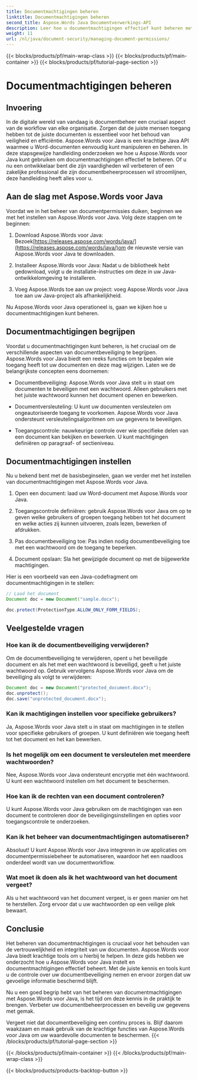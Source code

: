 ```yaml
---
title: Documentmachtigingen beheren
linktitle: Documentmachtigingen beheren
second_title: Aspose.Words Java Documentverwerkings-API
description: Leer hoe u documentmachtigingen effectief kunt beheren met Aspose.Words voor Java. Deze uitgebreide gids biedt stapsgewijze instructies en broncodevoorbeelden.
weight: 11
url: /nl/java/document-security/managing-document-permissions/
---
```


{{< blocks/products/pf/main-wrap-class >}}
{{< blocks/products/pf/main-container >}}
{{< blocks/products/pf/tutorial-page-section >}}

# Documentmachtigingen beheren


## Invoering

In de digitale wereld van vandaag is documentbeheer een cruciaal aspect van de workflow van elke organisatie. Zorgen dat de juiste mensen toegang hebben tot de juiste documenten is essentieel voor het behoud van veiligheid en efficiëntie. Aspose.Words voor Java is een krachtige Java API waarmee u Word-documenten eenvoudig kunt manipuleren en beheren. In deze stapsgewijze handleiding onderzoeken we hoe u Aspose.Words voor Java kunt gebruiken om documentmachtigingen effectief te beheren. Of u nu een ontwikkelaar bent die zijn vaardigheden wil verbeteren of een zakelijke professional die zijn documentbeheerprocessen wil stroomlijnen, deze handleiding heeft alles voor u.

## Aan de slag met Aspose.Words voor Java

Voordat we in het beheer van documentpermissies duiken, beginnen we met het instellen van Aspose.Words voor Java. Volg deze stappen om te beginnen:

1.  Download Aspose.Words voor Java: Bezoek[https://releases.aspose.com/words/java/](https://releases.aspose.com/words/java/)om de nieuwste versie van Aspose.Words voor Java te downloaden.

2. Installeer Aspose.Words voor Java: Nadat u de bibliotheek hebt gedownload, volgt u de installatie-instructies om deze in uw Java-ontwikkelomgeving te installeren.

3. Voeg Aspose.Words toe aan uw project: voeg Aspose.Words voor Java toe aan uw Java-project als afhankelijkheid.

Nu Aspose.Words voor Java operationeel is, gaan we kijken hoe u documentmachtigingen kunt beheren.

## Documentmachtigingen begrijpen

Voordat u documentmachtigingen kunt beheren, is het cruciaal om de verschillende aspecten van documentbeveiliging te begrijpen. Aspose.Words voor Java biedt een reeks functies om te bepalen wie toegang heeft tot uw documenten en deze mag wijzigen. Laten we de belangrijkste concepten eens doornemen:

- Documentbeveiliging: Aspose.Words voor Java stelt u in staat om documenten te beveiligen met een wachtwoord. Alleen gebruikers met het juiste wachtwoord kunnen het document openen en bewerken.

- Documentversleuteling: U kunt uw documenten versleutelen om ongeautoriseerde toegang te voorkomen. Aspose.Words voor Java ondersteunt versleutelingsalgoritmen om uw gegevens te beveiligen.

- Toegangscontrole: nauwkeurige controle over wie specifieke delen van een document kan bekijken en bewerken. U kunt machtigingen definiëren op paragraaf- of sectieniveau.

## Documentmachtigingen instellen

Nu u bekend bent met de basisbeginselen, gaan we verder met het instellen van documentmachtigingen met Aspose.Words voor Java.

1. Open een document: laad uw Word-document met Aspose.Words voor Java.

2. Toegangscontrole definiëren: gebruik Aspose.Words voor Java om op te geven welke gebruikers of groepen toegang hebben tot het document en welke acties zij kunnen uitvoeren, zoals lezen, bewerken of afdrukken.

3. Pas documentbeveiliging toe: Pas indien nodig documentbeveiliging toe met een wachtwoord om de toegang te beperken.

4. Document opslaan: Sla het gewijzigde document op met de bijgewerkte machtigingen.

Hier is een voorbeeld van een Java-codefragment om documentmachtigingen in te stellen:

```java
// Laad het document
Document doc = new Document("sample.docx");

doc.protect(ProtectionType.ALLOW_ONLY_FORM_FIELDS);
```

## Veelgestelde vragen

### Hoe kan ik de documentbeveiliging verwijderen?

Om de documentbeveiliging te verwijderen, opent u het beveiligde document en als het met een wachtwoord is beveiligd, geeft u het juiste wachtwoord op. Gebruik vervolgens Aspose.Words voor Java om de beveiliging als volgt te verwijderen:

```java
Document doc = new Document("protected_document.docx");
doc.unprotect();
doc.save("unprotected_document.docx");
```

### Kan ik machtigingen instellen voor specifieke gebruikers?

Ja, Aspose.Words voor Java stelt u in staat om machtigingen in te stellen voor specifieke gebruikers of groepen. U kunt definiëren wie toegang heeft tot het document en het kan bewerken.

### Is het mogelijk om een document te versleutelen met meerdere wachtwoorden?

Nee, Aspose.Words voor Java ondersteunt encryptie met één wachtwoord. U kunt een wachtwoord instellen om het document te beschermen.

### Hoe kan ik de rechten van een document controleren?

U kunt Aspose.Words voor Java gebruiken om de machtigingen van een document te controleren door de beveiligingsinstellingen en opties voor toegangscontrole te onderzoeken.

### Kan ik het beheer van documentmachtigingen automatiseren?

Absoluut! U kunt Aspose.Words voor Java integreren in uw applicaties om documentpermissiebeheer te automatiseren, waardoor het een naadloos onderdeel wordt van uw documentworkflow.

### Wat moet ik doen als ik het wachtwoord van het document vergeet?

Als u het wachtwoord van het document vergeet, is er geen manier om het te herstellen. Zorg ervoor dat u uw wachtwoorden op een veilige plek bewaart.

## Conclusie

Het beheren van documentmachtigingen is cruciaal voor het behouden van de vertrouwelijkheid en integriteit van uw documenten. Aspose.Words voor Java biedt krachtige tools om u hierbij te helpen. In deze gids hebben we onderzocht hoe u Aspose.Words voor Java instelt en documentmachtigingen effectief beheert. Met de juiste kennis en tools kunt u de controle over uw documentbeveiliging nemen en ervoor zorgen dat uw gevoelige informatie beschermd blijft.

Nu u een goed begrip hebt van het beheren van documentmachtigingen met Aspose.Words voor Java, is het tijd om deze kennis in de praktijk te brengen. Verbeter uw documentbeheerprocessen en beveilig uw gegevens met gemak.

Vergeet niet dat documentbeveiliging een continu proces is. Blijf daarom waakzaam en maak gebruik van de krachtige functies van Aspose.Words voor Java om uw waardevolle documenten te beschermen.
{{< /blocks/products/pf/tutorial-page-section >}}

{{< /blocks/products/pf/main-container >}}
{{< /blocks/products/pf/main-wrap-class >}}

{{< blocks/products/products-backtop-button >}}
